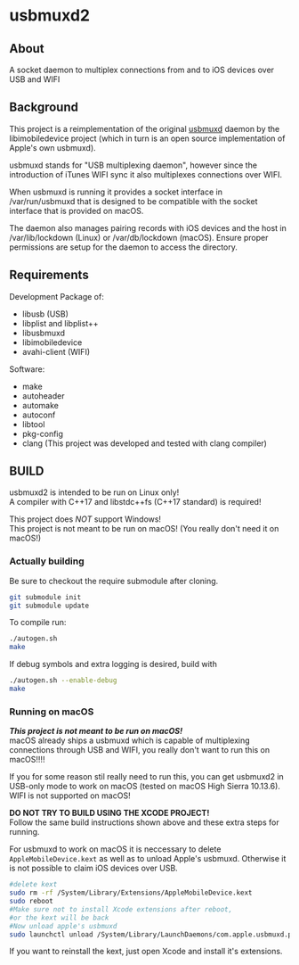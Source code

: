 # usbmuxd2

## About
A socket daemon to multiplex connections from and to iOS devices over USB and WIFI

## Background
This project is a reimplementation of the original [usbmuxd](https://github.com/libimobiledevice/usbmuxd) daemon by the libimobiledevice project (which in turn is an open source implementation of Apple's own usbmuxd).

usbmuxd stands for "USB multiplexing daemon", however since the introduction of iTunes WIFI sync it also multiplexes connections over WIFI.

When usbmuxd is running it provides a socket interface in /var/run/usbmuxd that is designed to be compatible with the socket interface that is provided on macOS.

The daemon also manages pairing records with iOS devices and the host in /var/lib/lockdown (Linux) or /var/db/lockdown (macOS). Ensure proper permissions are setup for the daemon to access the directory.

## Requirements

Development Package of:
* libusb (USB)
* libplist and libplist++
* libusbmuxd
* libimobiledevice
* avahi-client (WIFI)

Software:
* make
* autoheader
* automake
* autoconf
* libtool
* pkg-config
* clang (This project was developed and tested with clang compiler)

## BUILD
usbmuxd2 is intended to be run on Linux only!\
A compiler with C++17 and libstdc++fs (C++17 standard) is required!

This project does *NOT* support Windows!\
This project is not meant to be run on macOS! (You really don't need it on macOS!)


### Actually building
Be sure to checkout the require submodule after cloning.
```bash
git submodule init
git submodule update
```

To compile run:

```bash
./autogen.sh
make
```

If debug symbols and extra logging is desired, build with
```bash
./autogen.sh --enable-debug
make
```


### Running on macOS
***This project is not meant to be run on macOS!***  
macOS already ships a usbmuxd which is capable of multiplexing connections through USB and WIFI, you really don't want to run this on macOS!!!!

If you for some reason stil really need to run this, you can get usbmuxd2 in USB-only mode to work on macOS (tested on macOS High Sierra 10.13.6).  
WIFI is not supported on macOS!

**DO NOT TRY TO BUILD USING THE XCODE PROJECT!**  
Follow the same build instructions shown above and these extra steps for running.

For usbmuxd to work on macOS it is neccessary to delete `AppleMobileDevice.kext` as well as to unload Apple's usbmuxd.
Otherwise it is not possible to claim iOS devices over USB.
```bash
#delete kext
sudo rm -rf /System/Library/Extensions/AppleMobileDevice.kext
sudo reboot
#Make sure not to install Xcode extensions after reboot,
#or the kext will be back
#Now unload apple's usbmuxd
sudo launchctl unload /System/Library/LaunchDaemons/com.apple.usbmuxd.plist
```
If you want to reinstall the kext, just open Xcode and install it's extensions.

